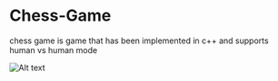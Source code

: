 # Chess-Game
chess game is game that has been implemented in c++ and supports human vs human mode 

![Alt text](https://scontent-cai1-1.xx.fbcdn.net/v/t1.0-9/12592607_1171705022842132_8799060542931407399_n.jpg?oh=ea7d684888efdca947dd2dd4160ccbf4&oe=59BE52CC "Chess Game")


